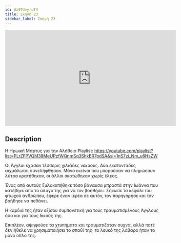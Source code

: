 ```yaml
---
id: Az9TUvyruT4
title: Σκηνή 23
sidebar_label: Σκηνή 23
---
```


<iframe
  width="560"
  height="315"
  src="https://www.youtube.com/embed/Az9TUvyruT4"
  title="YouTube video player"
  frameborder="0"
  allow="accelerometer; autoplay; clipboard-write; encrypted-media; gyroscope; picture-in-picture; web-share"
  referrerpolicy="strict-origin-when-cross-origin"
  allowfullscreen
></iframe>

## Description

Η Ηρωική Μάρτυς για την Αλήθεια
Playlist: https://youtube.com/playlist?list=PLrZFPVQM38MeUPzfWQnmSq3ShkER7pdSA&si=1nS7zi_Nm_u6HsZW 

Οι Άγγλοι έχασαν τέσσερις χιλιάδες νεκρούς. Δύο εκατοντάδες αιχμάλωτοι συνελήφθησαν. Μόνο εκείνοι που μπορούσαν να πληρώσουν λύτρα κρατήθηκαν, οι άλλοι σκοτώθηκαν χωρίς έλεος.

Ένας από αυτούς ξυλοκοπήθηκε τόσο βάναυσα μπροστά στην Ιωάννα που κατέβηκε από το άλογό της για να τον βοηθήσει. Σήκωσε το κεφάλι του φτωχού ανθρώπου, έφερε έναν ιερέα σε αυτόν, τον παρηγόρησε και τον βοήθησε να πεθάνει.

Η καρδιά της ήταν εξίσου συμπονετική για τους τραυματισμένους Άγγλους όσο και για τους δικούς της.

Επιπλέον, αψηφούσε τα χτυπήματα και τραυματιζόταν συχνά, αλλά ποτέ δεν ήθελε να χρησιμοποιήσει το σπαθί της· το λευκό της λάβαρο ήταν το μόνο όπλο της.
